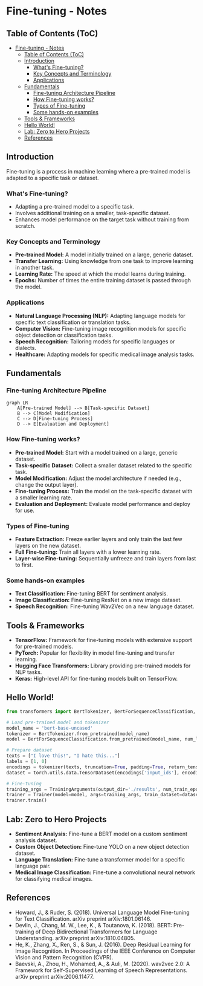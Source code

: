 # Fine-tuning - Notes

## Table of Contents (ToC)

- [Fine-tuning - Notes](#fine-tuning---notes)
  - [Table of Contents (ToC)](#table-of-contents-toc)
  - [Introduction](#introduction)
    - [What's Fine-tuning?](#whats-fine-tuning)
    - [Key Concepts and Terminology](#key-concepts-and-terminology)
    - [Applications](#applications)
  - [Fundamentals](#fundamentals)
    - [Fine-tuning Architecture Pipeline](#fine-tuning-architecture-pipeline)
    - [How Fine-tuning works?](#how-fine-tuning-works)
    - [Types of Fine-tuning](#types-of-fine-tuning)
    - [Some hands-on examples](#some-hands-on-examples)
  - [Tools \& Frameworks](#tools--frameworks)
  - [Hello World!](#hello-world)
  - [Lab: Zero to Hero Projects](#lab-zero-to-hero-projects)
  - [References](#references)

## Introduction
Fine-tuning is a process in machine learning where a pre-trained model is adapted to a specific task or dataset.

### What's Fine-tuning?
- Adapting a pre-trained model to a specific task.
- Involves additional training on a smaller, task-specific dataset.
- Enhances model performance on the target task without training from scratch.

### Key Concepts and Terminology
- **Pre-trained Model:** A model initially trained on a large, generic dataset.
- **Transfer Learning:** Using knowledge from one task to improve learning in another task.
- **Learning Rate:** The speed at which the model learns during training.
- **Epochs:** Number of times the entire training dataset is passed through the model.

### Applications
- **Natural Language Processing (NLP):** Adapting language models for specific text classification or translation tasks.
- **Computer Vision:** Fine-tuning image recognition models for specific object detection or classification tasks.
- **Speech Recognition:** Tailoring models for specific languages or dialects.
- **Healthcare:** Adapting models for specific medical image analysis tasks.

## Fundamentals

### Fine-tuning Architecture Pipeline
```mermaid
graph LR
    A[Pre-trained Model] --> B[Task-specific Dataset]
    B --> C[Model Modification]
    C --> D[Fine-tuning Process]
    D --> E[Evaluation and Deployment]
```

### How Fine-tuning works?
- **Pre-trained Model:** Start with a model trained on a large, generic dataset.
- **Task-specific Dataset:** Collect a smaller dataset related to the specific task.
- **Model Modification:** Adjust the model architecture if needed (e.g., change the output layer).
- **Fine-tuning Process:** Train the model on the task-specific dataset with a smaller learning rate.
- **Evaluation and Deployment:** Evaluate model performance and deploy for use.

### Types of Fine-tuning
- **Feature Extraction:** Freeze earlier layers and only train the last few layers on the new dataset.
- **Full Fine-tuning:** Train all layers with a lower learning rate.
- **Layer-wise Fine-tuning:** Sequentially unfreeze and train layers from last to first.

### Some hands-on examples
- **Text Classification:** Fine-tuning BERT for sentiment analysis.
- **Image Classification:** Fine-tuning ResNet on a new image dataset.
- **Speech Recognition:** Fine-tuning Wav2Vec on a new language dataset.

## Tools & Frameworks
- **TensorFlow:** Framework for fine-tuning models with extensive support for pre-trained models.
- **PyTorch:** Popular for flexibility in model fine-tuning and transfer learning.
- **Hugging Face Transformers:** Library providing pre-trained models for NLP tasks.
- **Keras:** High-level API for fine-tuning models built on TensorFlow.

## Hello World!
```python
from transformers import BertTokenizer, BertForSequenceClassification, Trainer, TrainingArguments

# Load pre-trained model and tokenizer
model_name = 'bert-base-uncased'
tokenizer = BertTokenizer.from_pretrained(model_name)
model = BertForSequenceClassification.from_pretrained(model_name, num_labels=2)

# Prepare dataset
texts = ["I love this!", "I hate this..."]
labels = [1, 0]
encodings = tokenizer(texts, truncation=True, padding=True, return_tensors='pt')
dataset = torch.utils.data.TensorDataset(encodings['input_ids'], encodings['attention_mask'], torch.tensor(labels))

# Fine-tuning
training_args = TrainingArguments(output_dir='./results', num_train_epochs=3, per_device_train_batch_size=4)
trainer = Trainer(model=model, args=training_args, train_dataset=dataset)
trainer.train()
```

## Lab: Zero to Hero Projects
- **Sentiment Analysis:** Fine-tune a BERT model on a custom sentiment analysis dataset.
- **Custom Object Detection:** Fine-tune YOLO on a new object detection dataset.
- **Language Translation:** Fine-tune a transformer model for a specific language pair.
- **Medical Image Classification:** Fine-tune a convolutional neural network for classifying medical images.

## References
- Howard, J., & Ruder, S. (2018). Universal Language Model Fine-tuning for Text Classification. arXiv preprint arXiv:1801.06146.
- Devlin, J., Chang, M. W., Lee, K., & Toutanova, K. (2018). BERT: Pre-training of Deep Bidirectional Transformers for Language Understanding. arXiv preprint arXiv:1810.04805.
- He, K., Zhang, X., Ren, S., & Sun, J. (2016). Deep Residual Learning for Image Recognition. In Proceedings of the IEEE Conference on Computer Vision and Pattern Recognition (CVPR).
- Baevski, A., Zhou, H., Mohamed, A., & Auli, M. (2020). wav2vec 2.0: A Framework for Self-Supervised Learning of Speech Representations. arXiv preprint arXiv:2006.11477.